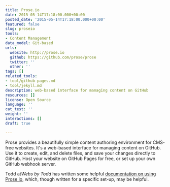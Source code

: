 ```yaml
---
title: Prose.io
date: 2015-05-14T17:18:00.000+00:00
posted_date: '2015-05-14T17:18:00.000+00:00'
featured: false
slug: proseio
tools:
- Content Management
data_model: Git-based
urls:
  website: http://prose.io
  github: https://github.com/prose/prose
  twitter: ''
  other: ''
tags: []
related_tools:
- tool/github-pages.md
- tool/jekyll.md
description: web-based interface for managing content on GitHub
resources: []
license: Open Source
language: ''
cat_test: ''
weight: ''
interactions: []
draft: true

---
```

Prose provides a beautifully simple content authoring environment for CMS-free websites. It's a web-based interface for managing content on GitHub. Use it to create, edit, and delete files, and save your changes directly to GitHub. Host your website on GitHub Pages for free, or set up your own GitHub webhook server.

Todd at*Webs by Todd* has written some helpful [documentation on using Prose.io](http://www.websbytodd.com/documentation/using-prose/), which, though written for a specific set-up, may be helpful.
